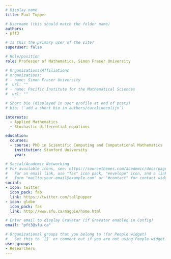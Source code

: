 ```yaml
---
# Display name
title: Paul Tupper

# Username (this should match the folder name)
authors:
- pft3

# Is this the primary user of the site?
superuser: false

# Role/position
role: Professor of Mathematics, Simon Fraser University

# Organizations/Affiliations
# organizations:
# - name: Simon Fraser University
#  url: ""
# - name: Pacific Institute for the Mathematical Sciences
#  url: ""

# Short bio (displayed in user profile at end of posts)
# bio: (`add a short bio in authors/carolinecolijn`)

interests:
  - Applied Mathematics
  - Stochastic differential equations

education:
  courses:
  - course: PhD in Scientific Computing and Computational Mathematics
    institution: Stanford University
    year: 

# Social/Academic Networking
# For available icons, see: https://sourcethemes.com/academic/docs/page-builder/#icons
#   For an email link, use "fas" icon pack, "envelope" icon, and a link in the
#   form "mailto:your-email@example.com" or "#contact" for contact widget.
social:
- icon: twitter
  icon_pack: fab
  link: https://twitter.com/tallpupper
- icon: globe
  icon_pack: fas
  link: http://www.sfu.ca/magpie/home.html

# Enter email to display Gravatar (if Gravatar enabled in Config)
email: "pft3@sfu.ca"

# Organizational groups that you belong to (for People widget)
#   Set this to `[]` or comment out if you are not using People widget.
user_groups:
- Researchers 
---
```




